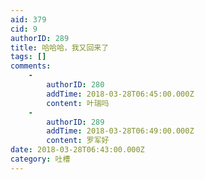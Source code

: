 ```yaml
---
aid: 379
cid: 9
authorID: 289
title: 哈哈哈，我又回来了
tags: []
comments:
    -
        authorID: 280
        addTime: 2018-03-28T06:45:00.000Z
        content: 叶瑞吗
    -
        authorID: 289
        addTime: 2018-03-28T06:49:00.000Z
        content: 罗军好
date: 2018-03-28T06:43:00.000Z
category: 吐槽
---
```




